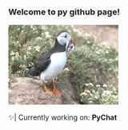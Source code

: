### Welcome to py github page!

<img src="giphy.gif" width="220" height="160" />

✨| Currently working on: **PyChat**
